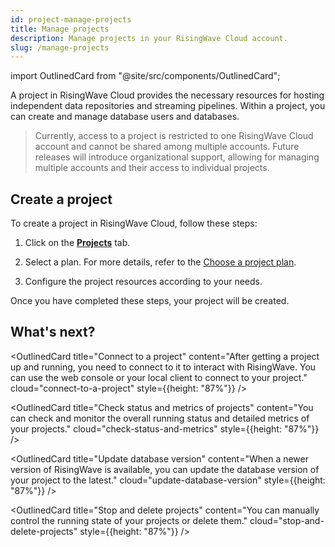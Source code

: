 ```yaml
---
id: project-manage-projects
title: Manage projects
description: Manage projects in your RisingWave Cloud account.
slug: /manage-projects
---
```


<!-- MDX imports -->
import OutlinedCard from "@site/src/components/OutlinedCard";

A project in RisingWave Cloud provides the necessary resources for hosting independent data repositories and streaming pipelines. Within a project, you can create and manage database users and databases.

> Currently, access to a project is restricted to one RisingWave Cloud account and cannot be shared among multiple accounts. Future releases will introduce organizational support, allowing for managing multiple accounts and their access to individual projects.
>

## Create a project

To create a project in RisingWave Cloud, follow these steps:

1. Click on the [**Projects**](https://cloud.risingwave.com/project/home/) tab.

2. Select a plan. For more details, refer to the [Choose a project plan](project-choose-a-project-plan.md).

3. Configure the project resources according to your needs.

Once you have completed these steps, your project will be created.

## What's next?

<grid
 container
 direction="row"
 spacing="15"
 justifyContent="space-between"
 justifyItems="stretch"
 alignItems="stretch">

<grid item xs={12} sm={6} md={6}>

<OutlinedCard
title="Connect to a project"
content="After getting a project up and running, you need to connect to it to interact with RisingWave. You can use the web console or your local client to connect to your project."
cloud="connect-to-a-project"
style={{height: "87%"}}
/>

</grid>

<grid item xs={12} sm={6} md={6}>

<OutlinedCard
title="Check status and metrics of projects"
content="You can check and monitor the overall running status and detailed metrics of your projects."
cloud="check-status-and-metrics"
style={{height: "87%"}}
/>

</grid>

</grid>

<grid
 container
 direction="row"
 spacing="15"
 justifyContent="space-between"
 justifyItems="stretch"
 alignItems="stretch">

<grid item xs={12} sm={6} md={6}>

<OutlinedCard
title="Update database version"
content="When a newer version of RisingWave is available, you can update the database version of your project to the latest."
cloud="update-database-version"
style={{height: "87%"}}
/>

</grid>

<grid item xs={12} sm={6} md={6}>

<OutlinedCard
title="Stop and delete projects"
content="You can manually control the running state of your projects or delete them."
cloud="stop-and-delete-projects"
style={{height: "87%"}}
/>

</grid>

</grid>
